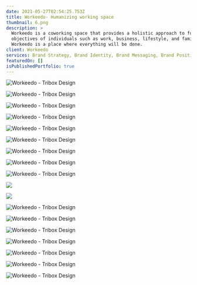 ```yaml
---
date: 2021-05-27T02:54:25.753Z
title: Workeedo- Humanizing working space
thumbnail: 6.png
description: >
  Workeedo is a coworking space that provides a holistic approach to fulfill the
  objectives of individuals such as work, business, lifestyle, and family.
  Workeedo is a place where everything will be done. 
client: Workeedo
services: Brand Strategy, Brand Identity, Brand Messaging, Brand Positioning
featuredOn: []
isPublishedPortfolio: true
---
```

![Workeedo - Tribox Design](0.png "Workeedo - Tribox Design")

![Workeedo - Tribox Design](1.png "Workeedo - Tribox Design")

![Workeedo - Tribox Design](5.png "Workeedo - Tribox Design")

![Workeedo - Tribox Design](2.png "Workeedo - Tribox Design")

![Workeedo - Tribox Design](3.1.png "Workeedo - Tribox Design")

![Workeedo - Tribox Design](3.png "Workeedo - Tribox Design")

![Workeedo - Tribox Design](4.1.png "Workeedo - Tribox Design")

![Workeedo - Tribox Design](4.png "Workeedo - Tribox Design")

![Workeedo - Tribox Design](5.png "Workeedo - Tribox Design")

![](7.png)

![](8.png)

![Workeedo - Tribox Design](9.png "Workeedo - Tribox Design")

![Workeedo - Tribox Design](10.png "Workeedo - Tribox Design")

![Workeedo - Tribox Design](11.png "Workeedo - Tribox Design")

![Workeedo - Tribox Design](12.png "Workeedo - Tribox Design")

![Workeedo - Tribox Design](13.png "Workeedo - Tribox Design")

![Workeedo - Tribox Design](14.png "Workeedo - Tribox Design")

![Workeedo - Tribox Design](15.png "Workeedo - Tribox Design")